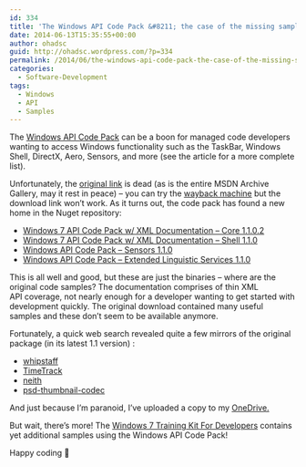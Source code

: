 ```yaml
---
id: 334
title: 'The Windows API Code Pack &#8211; the case of the missing samples'
date: 2014-06-13T15:35:55+00:00
author: ohadsc
guid: http://ohadsc.wordpress.com/?p=334
permalink: /2014/06/the-windows-api-code-pack-the-case-of-the-missing-samples/
categories:
  - Software-Development
tags:
  - Windows
  - API
  - Samples
---
```

The [Windows API Code Pack](https://msdn.microsoft.com/en-us/library/ff356173(v=vs.110).aspx) can be a boon for managed code developers wanting to access Windows functionality such as the TaskBar, Windows Shell, DirectX, Aero, Sensors, and more (see the article for a more complete list).

Unfortunately, the [original link](https://go.microsoft.com/fwlink/?LinkId=182523) is dead (as is the entire MSDN Archive Gallery, may it rest in peace) &#8211; you can try the [wayback machine](https://web.archive.org/web/20100926081207/https://code.msdn.microsoft.com/WindowsAPICodePack/Release/ProjectReleases.aspx?ReleaseId=4906) but the download link won&#8217;t work. As it turns out, the code pack has found a new home in the Nuget repository:

  * [Windows 7 API Code Pack w/ XML Documentation &#8211; Core 1.1.0.2](https://www.nuget.org/packages/Microsoft.WindowsAPICodePack-Core/)
  * [Windows 7 API Code Pack w/ XML Documentation &#8211; Shell 1.1.0](https://www.nuget.org/packages/Microsoft.WindowsAPICodePack-Shell/)
  * [Windows API Code Pack &#8211; Sensors 1.1.0](https://www.nuget.org/packages/WindowsAPICodePack-Sensors/)
  * [Windows API Code Pack &#8211; Extended Linguistic Services 1.1.0](https://www.nuget.org/packages/WindowsAPICodePack-ExtendedLinguisticServices/)

This is all well and good, but these are just the binaries &#8211; where are the original code samples? The documentation comprises of thin XML API coverage, not nearly enough for a developer wanting to get started with development quickly. The original download contained many useful samples and these don&#8217;t seem to be available anymore.

Fortunately, a quick web search revealed quite a few mirrors of the original package (in its latest 1.1 version) :

  * [whipstaff](https://github.com/dpvreony/whipstaff/tree/master/ThirdParty/Windows%20API%20Code%20Pack)
  * [TimeTrack](https://github.com/geselle-jan/TimeTrack/tree/master/Windows%20API%20Code%20Pack%201.1)
  * [neith](https://code.google.com/p/neith/source/browse/externals/WindowsAPICodePack/?name=2ea76a5624&r=94d6818df0ea24aa5c5009b379d1af045e2638d3)
  * [psd-thumbnail-codec](https://code.google.com/p/psd-thumbnail-codec/source/browse/trunk/Windows+API+Code+Pack+1.1/?r=2#Windows%20API%20Code%20Pack%201.1%2Fsource)

And just because I&#8217;m paranoid, I&#8217;ve uploaded a copy to my [OneDrive.](https://onedrive.live.com/redir?resid=DED6DB63D5309C3D!3235&authkey=!AIZB5s5MTGgfh4A&ithint=folder%2c)

But wait, there&#8217;s more! The [Windows 7 Training Kit For Developers](https://www.microsoft.com/en-us/download/confirmation.aspx?id=6450) contains yet additional samples using the Windows API Code Pack!

Happy coding 🙂

&nbsp;